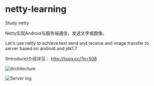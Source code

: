 # netty-learning
Study netty

Netty实现Android与服务端通信，发送文字或图像。

Let's use netty to achieve text send and receive and  image transfer to server based on android and jdk1.7

(Introduce)介绍详见：
http://lison.cc/?p=508

![Architecture](http://lison.cc/wp-content/uploads/2016/05/Echo-Server%E3%80%81Echo-Pojo%E3%80%81Letss-Chat-Relationship.jpg)

![Server log](http://lison.cc/wp-content/uploads/2016/05/QQ%E6%88%AA%E5%9B%BE20160518130056.png)
